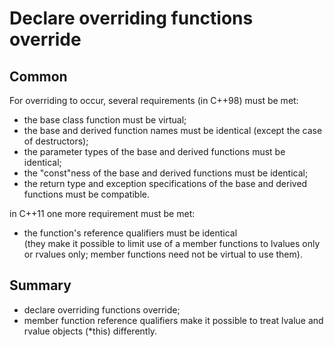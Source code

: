 Declare overriding functions override
=====================================

Common
------

For overriding to occur, several requirements (in C++98) must be met:
- the base class function must be virtual;
- the base and derived function names must be identical
  (except the case of destructors);
- the parameter types of the base and derived functions 
  must be identical;
- the "const"ness of the base and derived functions 
  must be identical;
- the return type and exception specifications of the base 
  and derived functions must be compatible.

in C++11 one more requirement must be met:

- the function's reference qualifiers must be identical  
  (they make it possible to limit use of a member functions
   to lvalues only or rvalues only; member functions need not
   be virtual to use them).


Summary
-------

- declare overriding functions override;
- member function reference qualifiers make it possible 
  to treat lvalue and rvalue objects (*this) differently.

